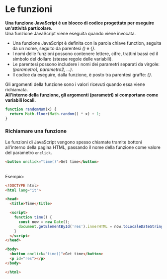 # Le funzioni
**Una funzione JavaScript è un blocco di codice progettato per eseguire un'attività particolare.**<br>
Una funzione JavaScript viene eseguita quando viene invocata.
<br>

* Una funzione JavaScript è definita con la parola chiave function, seguita da un nome, seguito da parentesi *()* e *{}*.<br>
*  I nomi delle funzioni possono contenere lettere, cifre, trattini bassi ed il simbolo del dollaro (stesse regole delle variabili).<br>
*  Le parentesi possono includere i nomi dei parametri separati da virgole: *(parametro1, parametro2, ...)*.<br>
*  Il codice da eseguire, dalla funzione, è posto tra parentesi graffe: *{}*.<br>

Gli argomenti della funzione sono i valori ricevuti quando essa viene richiamata.<br>
**All'interno della funzione, gli argomenti (parametri) si comportano come variabili locali.**
```js
function randomNum(x) {
  return Math.floor(Math.random() * x) + 1;
}
```

### Richiamare una funzione
Le funzioni di JavaScript vengono spesso chiamate tramite bottoni all'interno della pagina HTML, passando il nome della funzione come valore del parametro `onclick`.
```html
<button onclick="time()">Get time</button>
```
<br>
Esempio:

```html
<!DOCTYPE html>
<html lang="it">

<head>
  <title>Time</title>

  <script>
    function time() {
      const now = new Date();
      document.getElementById('res').innerHTML = now.toLocaleDateString() + "-" + now.toLocaleTimeString();
    }
  </script>
</head>

<body>
  <button onclick="time()">Get time</button>
  <p id="res"></p>
</body>

</html>
```
